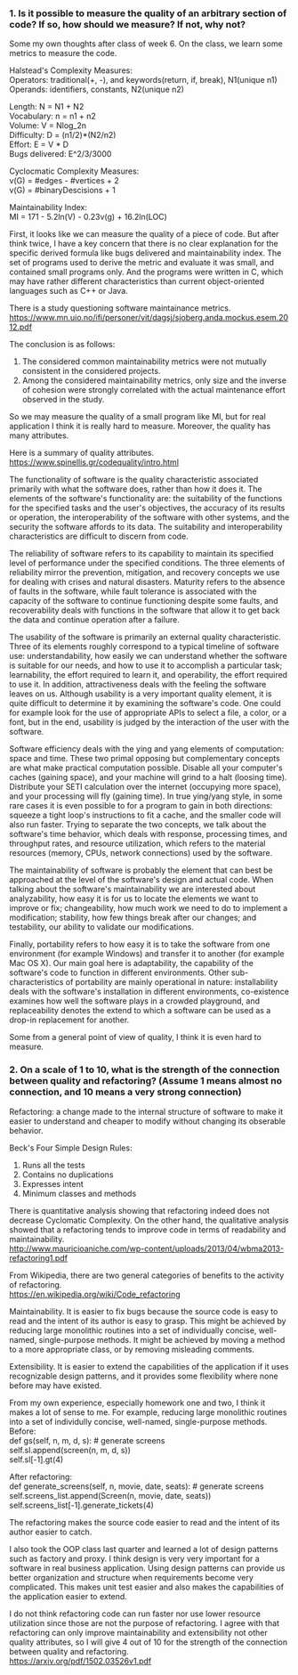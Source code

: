 ### 1. Is it possible to measure the quality of an arbitrary section of code? If so, how should we measure?  If not, why not?

Some my own thoughts after class of week 6. On the class, we learn some metrics to measure the code.

Halstead's Complexity Measures: <br />
Operators: traditional(+, -), and keywords(return, if, break), N1(unique n1) <br />
Operands: identifiers, constants, N2(unique n2) <br />

Length: N = N1 + N2 <br />
Vocabulary: n = n1 + n2 <br />
Volume: V = Nlog_2n <br />
Difficulty: D = (n1/2)*(N2/n2) <br />
Effort: E = V * D <br />
Bugs delivered: E^2/3/3000 <br />

Cyclocmatic Complexity Measures: <br />
v(G) = #edges - #vertices + 2 <br />
v(G) = #binaryDescisions + 1 <br />

Maintainability Index: <br />
MI = 171 - 5.2ln(V) - 0.23v(g) + 16.2ln(LOC) <br />

First, it looks like we can measure the quality of a piece of code. But after think twice, I have a key concern that there is no clear explanation for the specific derived formula like bugs delivered and maintainability index. The set of programs used to derive the metric and evaluate it was small, and contained small programs only. And the programs were written in C, which may have rather different characteristics than current object-oriented languages such as C++ or Java.

There is a study questioning software maintainance metrics. <br />
https://www.mn.uio.no/ifi/personer/vit/dagsj/sjoberg.anda.mockus.esem.2012.pdf

The conclusion is as follows: <br />
1. The considered common maintainability metrics were not mutually consistent in the considered projects. <br />
2. Among the considered maintainability metrics, only size and the inverse of cohesion were strongly correlated with the actual maintenance effort observed in the study. <br />

So we may measure the quality of a small program like MI, but for real application I think it is really hard to measure. Moreover, the quality has many attributes.

Here is a summary of quality attributes. <br />
https://www.spinellis.gr/codequality/intro.html <br />

The functionality of software is the quality characteristic associated primarily with what the software does, rather than how it does it. The elements of the software's functionality are: the suitability of the functions for the specified tasks and the user's objectives, the accuracy of its results or operation, the interoperability of the software with other systems, and the security the software affords to its data. The suitability and interoperability characteristics are difficult to discern from code.

The reliability of software refers to its capability to maintain its specified level of performance under the specified conditions. The three elements of reliability mirror the prevention, mitigation, and recovery concepts we use for dealing with crises and natural disasters. Maturity refers to the absence of faults in the software, while fault tolerance is associated with the capacity of the software to continue functioning despite some faults, and recoverability deals with functions in the software that allow it to get back the data and continue operation after a failure.

The usability of the software is primarily an external quality characteristic. Three of its elements roughly correspond to a typical timeline of software use: understandability, how easily we can understand whether the software is suitable for our needs, and how to use it to accomplish a particular task; learnability, the effort required to learn it, and operability, the effort required to use it. In addition, attractiveness deals with the feeling the software leaves on us. Although usability is a very important quality element, it is quite difficult to determine it by examining the software's code. One could for example look for the use of appropriate APIs to select a file, a color, or a font, but in the end, usability is judged by the interaction of the user with the software.

Software efficiency deals with the ying and yang elements of computation: space and time. These two primal opposing but complementary concepts are what make practical computation possible. Disable all your computer's caches (gaining space), and your machine will grind to a halt (loosing time). Distribute your SETI calculation over the internet (occupying more space), and your processing will fly (gaining time). In true ying/yang style, in some rare cases it is even possible to for a program to gain in both directions: squeeze a tight loop's instructions to fit a cache, and the smaller code will also run faster. Trying to separate the two concepts, we talk about the software's time behavior, which deals with response, processing times, and throughput rates, and resource utilization, which refers to the material resources (memory, CPUs, network connections) used by the software.

The maintainability of software is probably the element that can best be approached at the level of the software's design and actual code. When talking about the software's maintainability we are interested about analyzability, how easy it is for us to locate the elements we want to improve or fix; changeability, how much work we need to do to implement a modification; stability, how few things break after our changes; and testability, our ability to validate our modifications.

Finally, portability refers to how easy it is to take the software from one environment (for example Windows) and transfer it to another (for example Mac OS X). Our main goal here is adaptability, the capability of the software's code to function in different environments. Other sub-characteristics of portability are mainly operational in nature: installability deals with the software's installation in different environments, co-existence examines how well the software plays in a crowded playground, and replaceability denotes the extend to which a software can be used as a drop-in replacement for another.

Some from a general point of view of quality, I think it is even hard to measure.

### 2. On a scale of 1 to 10, what is the strength of the connection between quality and refactoring?  (Assume 1 means almost no connection, and 10 means a very strong connection)

Refactoring: a change made to the internal structure of software to make it easier to understand and cheaper to modify without changing its obserable behavior.

Beck's Four Simple Design Rules: <br />
1. Runs all the tests <br />
2. Contains no duplications <br />
3. Expresses intent <br />
4. Minimum classes and methods <br />

There is quantitative analysis showing that refactoring indeed does not decrease Cyclomatic Complexity. On the other hand, the qualitative analysis showed that a refactoring tends to improve code in terms of readability and maintainability. <br />
http://www.mauricioaniche.com/wp-content/uploads/2013/04/wbma2013-refactoring1.pdf

From Wikipedia, there are two general categories of benefits to the activity of refactoring. <br />
https://en.wikipedia.org/wiki/Code_refactoring <br />

Maintainability. It is easier to fix bugs because the source code is easy to read and the intent of its author is easy to grasp. This might be achieved by reducing large monolithic routines into a set of individually concise, well-named, single-purpose methods. It might be achieved by moving a method to a more appropriate class, or by removing misleading comments.

Extensibility. It is easier to extend the capabilities of the application if it uses recognizable design patterns, and it provides some flexibility where none before may have existed.

From my own experience, especially homework one and two, I think it makes a lot of sense to me. For example, reducing large monolithic routines into a set of individully concise, well-named, single-purpose methods. <br />
Before: <br />
def gs(self, n, m, d, s): # generate screens <br />
    self.sl.append(screen(n, m, d, s)) <br />
    self.sl[-1].gt(4) <br />

After refactoring: <br />
def generate_screens(self, n, movie, date, seats): # generate screens <br />
    self.screens_list.append(Screen(n, movie, date, seats)) <br />
    self.screens_list[-1].generate_tickets(4) <br />

The refactoring makes the source code easier to read and the intent of its author easier to catch.

I also took the OOP class last quarter and learned a lot of design patterns such as factory and proxy. I think design is very very important for a software in real business application. Using design patterns can provide us better organization and structure when requirements become very complicated. This makes unit test easier and also makes the capabilities of the application easier to extend.

I do not think refactoring code can run faster nor use lower resource utilization since those are not the purpose of refactoring. I agree with that refactoring can only improve maintainability and extensibility not other quality attributes, so I will give 4 out of 10 for the strength of the connection between quality and refactoring. <br />
https://arxiv.org/pdf/1502.03526v1.pdf